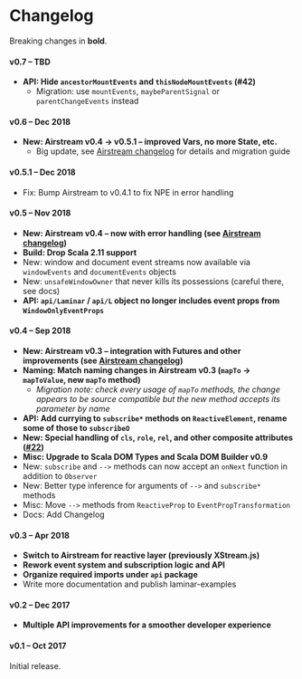 # Changelog

Breaking changes in **bold**.

#### v0.7 – TBD

* **API: Hide `ancestorMountEvents` and `thisNodeMountEvents` (#42)**
  * Migration: use `mountEvents`, `maybeParentSignal` or `parentChangeEvents` instead

#### v0.6 – Dec 2018

* **New: Airstream v0.4 -> v0.5.1 – improved Vars, no more State, etc.**
  * Big update, see [Airstream changelog](https://github.com/raquo/Airstream/blob/master/CHANGELOG.md) for details and migration guide 

#### v0.5.1 – Dec 2018

* Fix: Bump Airstream to v0.4.1 to fix NPE in error handling

#### v0.5 – Nov 2018

* **New: Airstream v0.4 – now with error handling (see [Airstream changelog](https://github.com/raquo/Airstream/blob/master/CHANGELOG.md))**
* **Build: Drop Scala 2.11 support**
* New: window and document event streams now available via `windowEvents` and `documentEvents` objects
* New: `unsafeWindowOwner` that never kills its possessions (careful there, see docs)
* **API: `api/Laminar` / `api/L` object no longer includes event props from `WindowOnlyEventProps`**  

#### v0.4 – Sep 2018

* **New: Airstream v0.3 – integration with Futures and other improvements (see [Airstream changelog](https://github.com/raquo/Airstream/blob/master/CHANGELOG.md))**
* **Naming: Match naming changes in Airstream v0.3 (`mapTo` -> `mapToValue`, new `mapTo` method)**
  * _Migration note: check every usage of `mapTo` methods, the change appears to be source compatible but the new method accepts its parameter by name_
* **API: Add currying to `subscribe*` methods on `ReactiveElement`, rename some of those to `subscribeO`**
* **New: Special handling of `cls`, `role`, `rel`, and other composite attributes ([#22](https://github.com/raquo/Laminar/issues/22))**
* **Misc: Upgrade to Scala DOM Types and Scala DOM Builder v0.9** 
* New: `subscribe` and `-->` methods can now accept an `onNext` function in addition to `Observer`
* New: Better type inference for arguments of `-->` and `subscribe*` methods
* Misc: Move `-->` methods from `ReactiveProp` to `EventPropTransformation`
* Docs: Add Changelog

#### v0.3 – Apr 2018

* **Switch to Airstream for reactive layer (previously XStream.js)**
* **Rework event system and subscription logic and API**
* **Organize required imports under `api` package**
* Write more documentation and publish laminar-examples


#### v0.2 – Dec 2017

* **Multiple API improvements for a smoother developer experience**


#### v0.1 – Oct 2017

Initial release.

